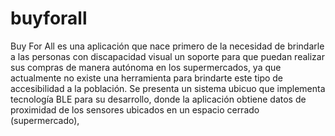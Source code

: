 # buyforall
Buy For All es una aplicación que nace primero de la necesidad de brindarle a las personas con discapacidad visual un soporte para que puedan realizar sus compras de manera autónoma en los supermercados, ya que actualmente no existe una herramienta para brindarte este tipo de accesibilidad a la población. Se presenta un sistema ubicuo que implementa tecnología BLE para su desarrollo, donde la aplicación obtiene datos de proximidad de los sensores ubicados en un espacio cerrado (supermercado), 
